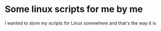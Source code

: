 # Some linux scripts for me by me

I wanted to store my scripts for Linux somewhere and that's the way it is